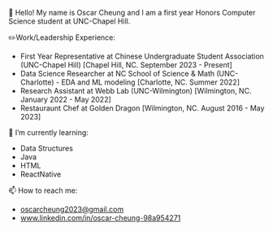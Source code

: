👋 Hello! My name is Oscar Cheung and I am a first year Honors Computer Science student at UNC-Chapel Hill. 

✏️Work/Leadership Experience:
- First Year Representative at Chinese Undergraduate Student Association (UNC-Chapel Hill) [Chapel Hill, NC. September 2023 - Present]
- Data Science Researcher at NC School of Science & Math (UNC-Charlotte) - EDA and ML modeling [Charlotte, NC. Summer 2022]
- Research Assistant at Webb Lab (UNC-Wilmington) [Wilmington, NC. January 2022 - May 2022]
- Restauraunt Chef at Golden Dragon [Wilmington, NC. August 2016 - May 2023]

🌱 I’m currently learning:
- Data Structures
- Java
- HTML
- ReactNative

📫 How to reach me:
- oscarcheung2023@gmail.com
- www.linkedin.com/in/oscar-cheung-98a954271
